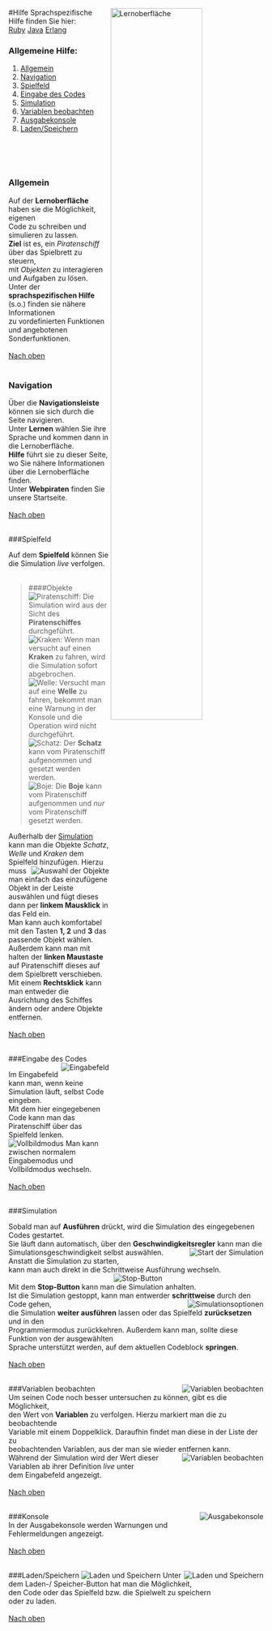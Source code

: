 
#Hilfe<img title = "Lernoberfläche" align="right" width="60%" height="60%" src="/assets/help/start.png">
Sprachspezifische Hilfe finden Sie hier:  
[Ruby](ruby "Rubyspezifische Hilfe") [Java](java "Javaspezifische Hilfe") [Erlang](erlang "Erlangspezifische Hilfe")

### Allgemeine Hilfe:
1. [Allgemein](#allg)
1. [Navigation](#nav)
2. [Spielfeld](#feld)
3. [Eingabe des Codes](#eingabe)
4. [Simulation](#sim)
5. [Variablen beobachten](#variablen)
6. [Ausgabekonsole](#kons)
7. [Laden/Speichern](#laden)
<br>
<a name="allg"></a>
<br><br>

### Allgemein

Auf der **Lernoberfläche** haben sie die Möglichkeit, eigenen  
Code zu schreiben und simulieren zu lassen.  
**Ziel** ist es, ein *Piratenschiff* über das Spielbrett zu steuern,  
mit *Objekten* zu interagieren und Aufgaben zu lösen.  
Unter der **sprachspezifischen Hilfe** (s.o.) finden sie nähere Informationen  
zu vordefinierten Funktionen und angebotenen Sonderfunktionen.
<br><br>
[Nach oben](index "springe zum Anfang der Seite")
<a name="nav"></a>
<br><br>

### Navigation  

Über die **Navigationsleiste** können sie sich durch die Seite navigieren.  
Unter **Lernen** wählen Sie ihre Sprache und kommen dann in die Lernoberfläche.  
**Hilfe** führt sie zu dieser Seite, wo Sie nähere Informationen über die Lernoberfläche finden.  
Unter **Webpiraten** finden Sie unsere Startseite.
<br><br>
[Nach oben](index "springe zum Anfang der Seite")
<a name="feld"></a>
<br><br>

###Spielfeld

Auf dem **Spielfeld** können Sie die Simulation *live* verfolgen.  
<br>

> ####Objekte
> ![Piratenschiff: ]( /assets/frank/ship.gif "Piratenschiff") Die Simulation wird aus der Sicht des **Piratenschiffes** durchgeführt.  
![Kraken: ]( /assets/frank/monster.gif "Kraken") Wenn man versucht auf einen **Kraken** zu fahren, wird die Simulation sofort abgebrochen.  
![Welle: ]( /assets/frank/wave.gif "Welle") Versucht man auf eine **Welle** zu fahren, bekommt man eine Warnung in der Konsole und die Operation wird nicht durchgeführt.  
![Schatz: ]( /assets/frank/treasure.gif "Schatz") Der **Schatz** kann vom Piratenschiff aufgenommen und gesetzt werden werden.  
![Boje: ]( /assets/frank/buoy.gif "Boje") Die **Boje** kann vom Piratenschiff aufgenommen und *nur* vom Piratenschiff gesetzt werden.  

Außerhalb der [Simulation](#sim) kann man die Objekte *Schatz*, *Welle* und *Kraken* dem Spielfeld hinzufügen. Hierzu muss  <img title = "Auswahl der Objekte" align="right" src="/assets/help/objects.png">  
man einfach das einzufügene Objekt in der Leiste auswählen und fügt dieses dann per **linkem Mausklick** in das Feld ein.  
Man kann auch komfortabel mit den Tasten **1, 2** und **3** das passende Objekt wählen.  
Außerdem kann man mit halten der **linken Maustaste** auf Piratenschiff dieses auf dem Spielbrett verschieben.  
Mit einem **Rechtsklick** kann man entweder die Ausrichtung des Schiffes ändern oder andere Objekte entfernen.
<br><br>
[Nach oben](index "springe zum Anfang der Seite")
<a name="eingabe"></a>
<br><br>


###Eingabe des Codes <img title = "Eingabefeld" align="right" src="/assets/help/codemirror.png"> 

Im Eingabefeld kann man, wenn keine Simulation läuft, selbst Code eingeben.  
Mit dem hier eingegebenen Code kann man das Piratenschiff über das Spielfeld lenken.  
![]( /assets/help/big.png "Vollbildmodus") Man kann zwischen normalem Eingabemodus und Vollbildmodus wechseln.
<br><br>
[Nach oben](index "springe zum Anfang der Seite")
<a name="sim"></a>
<br><br>

###Simulation

Sobald man auf **Ausführen** drückt, wird die Simulation des eingegebenen Codes gestartet.  
Sie läuft dann automatisch, über den **Geschwindigkeitsregler** kann man die<img title = "Start der Simulation" align="right" src="/assets/help/simulation1.png">  
Simulationsgeschwindigkeit selbst auswählen. Anstatt die Simulation zu starten,  
kann man auch direkt in die Schrittweise Ausführung wechseln.<img title = "Stop-Button" hspace = "200" align="right" src="/assets/help/stop.png">  
Mit dem **Stop-Button** kann man die Simulation anhalten.  
Ist die Simulation gestoppt, kann man entwerder **schrittweise** durch den Code gehen,<img title = "Simulationsoptionen" align="right" src="/assets/help/simulation2.png">  
die Simulation **weiter ausführen** lassen oder das Spielfeld **zurücksetzen** und in den  
Programmiermodus zurückkehren. Außerdem kann man, sollte diese Funktion von der ausgewählten  
Sprache unterstützt werden, auf dem aktuellen Codeblock **springen**. 
<br><br>
[Nach oben](index "springe zum Anfang der Seite")
<a name="variablen"></a>
<br><br>

###Variablen beobachten <img title = "Variablen beobachten" align="right" src="/assets/help/variable2.png">   
Um seinen Code noch besser untersuchen zu können, gibt es die Möglichkeit,  
den Wert von **Variablen** zu verfolgen. Hierzu markiert man die zu beobachtende  
Variable mit einem Doppelklick. Daraufhin findet man diese in der Liste der zu  
beobachtenden Variablen, aus der man sie wieder entfernen kann. <img title = "Variablen beobachten" align="right" src="/assets/help/variable1.png">  
Während der Simulation wird der Wert dieser Variablen ab ihrer Definition *live* unter  
dem Eingabefeld angezeigt.
<br><br>
[Nach oben](index "springe zum Anfang der Seite")
<a name="kons"></a>
<br><br>

###Konsole <img title = "Ausgabekonsole" align="right" src="/assets/help/console1.png">  
In der Ausgabekonsole werden Warnungen und  
Fehlermeldungen angezeigt.
<br><br>
[Nach oben](index "springe zum Anfang der Seite")
<a name="laden"></a>
<br><br>

###Laden/Speichern ![]( /assets/help/save1.png "Laden und Speichern")<img title = "Laden und Speichern" align="right" src="/assets/help/save2.png">
Unter dem Laden-/ Speicher-Button hat man die Möglichkeit,  
den Code oder das Spielfeld bzw. die Spielwelt zu speichern  
oder zu laden.
<br><br>
[Nach oben](index "springe zum Anfang der Seite")

